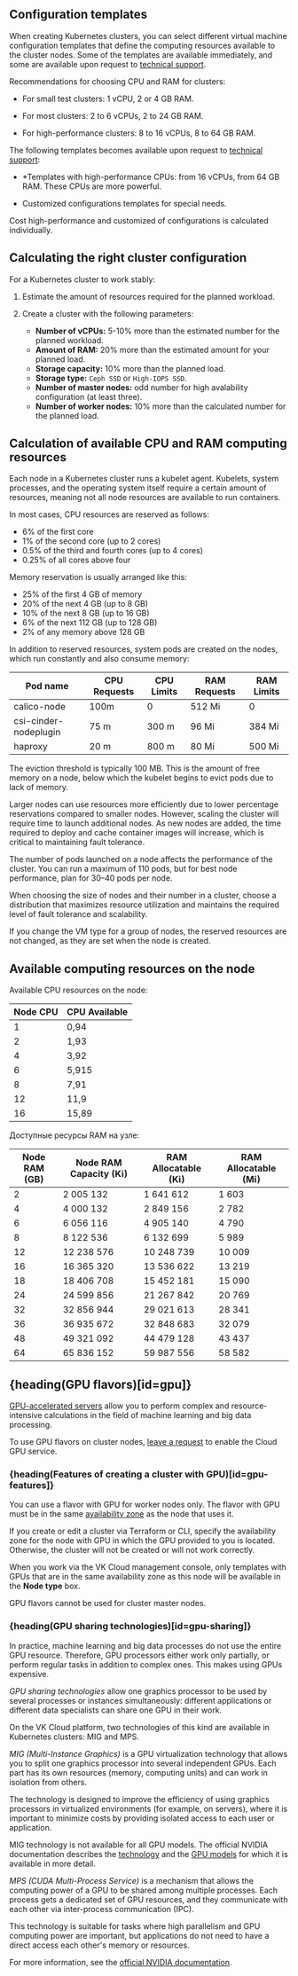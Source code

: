 ## Configuration templates

When creating Kubernetes clusters, you can select different virtual machine configuration templates that define the computing resources available to the cluster nodes. Some of the templates are available immediately, and some are available upon request to [technical support](mailto:support@mcs.mail.ru).

Recommendations for choosing CPU and RAM for clusters:

- For small test clusters: 1 vCPU, 2 or 4 GB RAM.

- For most clusters: 2 to 6 vCPUs, 2 to 24 GB RAM.

- For high-performance clusters: 8 to 16 vCPUs, 8 to 64 GB RAM.

The following templates becomes available upon request to [technical support](mailto:support@mcs.mail.ru):

- *Templates with high-performance CPUs: from 16 vCPUs, from 64 GB RAM. These CPUs are more powerful.

- Customized configurations templates for special needs.

<info>

Cost high-performance and customized of configurations is calculated individually.

</info>

## Calculating the right cluster configuration

For a Kubernetes cluster to work stably:

1. Estimate the amount of resources required for the planned workload.
1. Create a cluster with the following parameters:

   - **Number of vCPUs:** 5-10% more than the estimated number for the planned workload.
   - **Amount of RAM:** 20% more than the estimated amount for your planned load.
   - **Storage capacity:** 10% more than the planned load.
   - **Storage type:** `Ceph SSD` or `High-IOPS SSD`.
   - **Number of master nodes:** odd number for high avalability configuration (at least three).
   - **Number of worker nodes:** 10% more than the calculated number for the planned load.

## Calculation of available CPU and RAM computing resources

Each node in a Kubernetes cluster runs a kubelet agent. Kubelets, system processes, and the operating system itself require a certain amount of resources, meaning not all node resources are available to run containers.

In most cases, CPU resources are reserved as follows:

- 6% of the first core
- 1% of the second core (up to 2 cores)
- 0.5% of the third and fourth cores (up to 4 cores)
- 0.25% of all cores above four

Memory reservation is usually arranged like this:

- 25% of the first 4 GB of memory
- 20% of the next 4 GB (up to 8 GB)
- 10% of the next 8 GB (up to 16 GB)
- 6% of the next 112 GB (up to 128 GB)
- 2% of any memory above 128 GB

In addition to reserved resources, system pods are created on the nodes, which run constantly and also consume memory:

| Pod name | CPU Requests | CPU Limits | RAM Requests | RAM Limits |
| --- | --- | --- | --- | --- |
| calico-node | 100m | 0 | 512 Mi | 0 |
| csi-cinder-nodeplugin | 75 m | 300 m | 96 Mi | 384 Mi |
| haproxy | 20 m | 800 m | 80 Mi | 500 Mi |

The eviction threshold is typically 100 MB. This is the amount of free memory on a node, below which the kubelet begins to evict pods due to lack of memory.

Larger nodes can use resources more efficiently due to lower percentage reservations compared to smaller nodes. However, scaling the cluster will require time to launch additional nodes. As new nodes are added, the time required to deploy and cache container images will increase, which is critical to maintaining fault tolerance.

The number of pods launched on a node affects the performance of the cluster. You can run a maximum of 110 pods, but for best node performance, plan for 30–40 pods per node.

When choosing the size of nodes and their number in a cluster, choose a distribution that maximizes resource utilization and maintains the required level of fault tolerance and scalability.

<info>

If you change the VM type for a group of nodes, the reserved resources are not changed, as they are set when the node is created.

</info>

## Available computing resources on the node

Available CPU resources on the node:

|Node CPU |	CPU Available |
| --- | --- |
| 1 | 0,94 |
| 2 | 1,93 |
| 4 |	3,92 |
| 6 | 5,915 |
| 8 |	7,91 |
| 12 | 11,9 |
| 16 | 15,89 |

Доступные ресурсы RAM на узле:

| Node RAM (GB) | Node RAM Capacity (Ki) |	RAM Allocatable (Ki)	| RAM Allocatable (Mi) |
| --- | --- | --- | --- |
| 2 | 2 005 132 | 1 641 612 | 1 603 |
| 4 | 4 000 132 | 2 849 156 | 2 782 |
| 6 | 6 056 116 | 4 905 140 | 4 790 |
| 8 |	8 122 536 | 6 132 699 | 5 989 |
| 12 |	12 238 576 |	10 248 739 | 10 009 |
| 16 | 16 365 320 | 13 536 622 |	13 219 |
| 18 | 18 406 708 |	15 452 181 | 15 090 |
| 24 | 24 599 856 | 21 267 842 | 20 769 |
| 32 | 32 856 944 | 29 021 613 | 28 341 |
| 36 | 36 935 672 | 32 848 683 | 32 079 |
| 48 | 49 321 092 | 44 479 128 | 43 437 |
| 64 | 65 836 152 |	59 987 556 | 58 582 |

## {heading(GPU flavors)[id=gpu]}

[GPU-accelerated servers](/en/computing/gpu/concepts/about) allow you to perform complex and resource-intensive calculations in the field of machine learning and big data processing.

To use GPU flavors on cluster nodes, [leave a request](https://cloud.vk.com/cloud-gpu/) to enable the Cloud GPU service.

### {heading(Features of creating a cluster with GPU)[id=gpu-features]}

You can use a flavor with GPU for worker nodes only. The flavor with GPU must be in the same [availability zone](/en/intro/start/concepts/architecture#az) as the node that uses it.

If you create or edit a cluster via Terraform or CLI, specify the availability zone for the node with GPU in which the GPU provided to you is located. Otherwise, the cluster will not be created or will not work correctly.

When you work via the VK Cloud management console, only templates with GPUs that are in the same availability zone as this node will be available in the **Node type** box.

<warn>

GPU flavors cannot be used for cluster master nodes.

</warn>

### {heading(GPU sharing technologies)[id=gpu-sharing]}

In practice, machine learning and big data processes do not use the entire GPU resource. Therefore, GPU processors either work only partially, or perform regular tasks in addition to complex ones. This makes using GPUs expensive.

*GPU sharing technologies* allow one graphics processor to be used by several processes or instances simultaneously: different applications or different data specialists can share one GPU in their work.

On the VK Cloud platform, two technologies of this kind are available in Kubernetes clusters: MIG and MPS.

*MIG (Multi-Instance Graphics)* is a GPU virtualization technology that allows you to split one graphics processor into several independent GPUs. Each part has its own resources (memory, computing units) and can work in isolation from others.

The technology is designed to improve the efficiency of using graphics processors in virtualized environments (for example, on servers), where it is important to minimize costs by providing isolated access to each user or application.

MIG technology is not available for all GPU models. The official NVIDIA documentation describes the [technology](https://docs.nvidia.com/datacenter/tesla/mig-user-guide/index.html) and the [GPU models](https://docs.nvidia.com/datacenter/tesla/mig-user-guide/index.html#supported-gpus) for which it is available in more detail.

*MPS (CUDA Multi-Process Service)* is a mechanism that allows the computing power of a GPU to be shared among multiple processes. Each process gets a dedicated set of GPU resources, and they communicate with each other via inter-process communication (IPC).

This technology is suitable for tasks where high parallelism and GPU computing power are important, but applications do not need to have a direct access each other's memory or resources.

For more information, see the [official NVIDIA documentation](https://docs.nvidia.com/deploy/mps/index.html).
